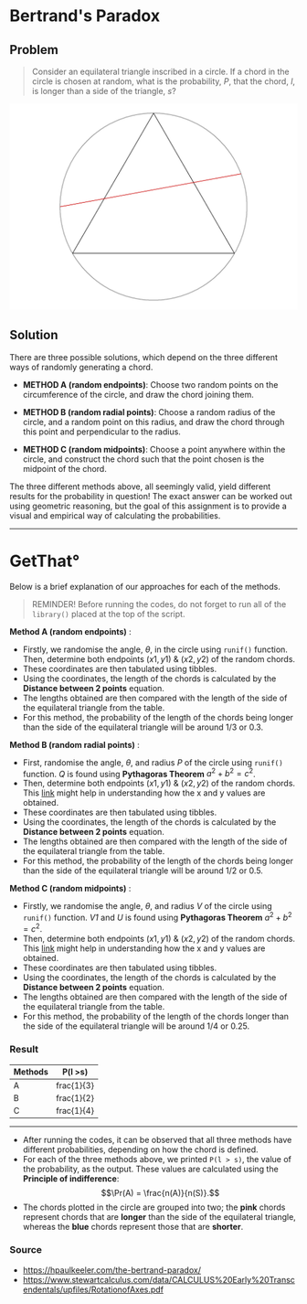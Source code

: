 # Bertrand's Paradox

## Problem

> Consider an equilateral triangle inscribed in a circle.
> If a chord in the circle is chosen at random,
> what is the probability, $P$, that the chord, $l$, is longer than a side of the triangle, $s$?

![](plot.png)

## Solution

There are three possible solutions, which depend on the three different ways of randomly generating a chord. 

- **METHOD A (random endpoints)**: Choose two random points on the circumference of the circle, and draw the chord joining them.

- **METHOD B (random radial points)**: Choose a random radius of the circle, and a random point on this radius, and draw the chord through this point and perpendicular to the radius.

- **METHOD C (random midpoints)**: Choose a point anywhere within the circle, and construct the chord such that the point chosen is the midpoint of the chord.

The three different methods above, all seemingly valid, yield different results for the probability in question! The exact answer can be worked out using geometric reasoning, but the goal of this assignment is to provide a visual and empirical way of calculating the probabilities.

--------------------------------------------------------------------------------
# GetThat° 
Below is a brief explanation of our approaches for each of the methods.
 
 > REMINDER! Before running the codes, do not forget to run all of the `library()` placed at the top of the script. 
 
**Method A (random endpoints)** :
 
 - Firstly, we randomise the angle, $\theta$, in the circle using `runif()` function. Then, determine both endpoints $(x1, y1)$ & $(x2, y2)$ of the random chords. 
 - These coordinates are then tabulated using tibbles. 
 - Using the coordinates, the length of the chords is calculated by the **Distance between 2 points** equation. 
 - The lengths obtained are then compared with the length of the side of the equilateral triangle from the table.
 - For this method, the probability of the length of the chords being longer than the side of the equilateral triangle will be around $1/3$ or $0.3$.

**Method B (random radial points)** :

- First, randomise the angle, $\theta$, and radius *P* of the circle using `runif()` function.
 *Q* is found using **Pythagoras Theorem** $a^2 + b^2 = c^2$.
 - Then, determine both endpoints $(x1, y1)$ & $(x2, y2)$ of the random chords. 
 This [link](https://hpaulkeeler.com/the-bertrand-paradox/) might help in understanding how the x and y values are obtained. 
 - These coordinates are then tabulated using tibbles. 
 - Using the coordinates, the length of the chords is calculated by the **Distance between 2 points** equation. 
 - The lengths obtained are then compared with the length of the side of the equilateral triangle from the table.
 - For this method, the probability of the length of the chords being longer than the side of the equilateral triangle will be around $1/2$ or $0.5$. 
 
**Method C (random midpoints)** :

- Firstly, we randomise the angle, $\theta$, and radius *V* of the circle using `runif()` function. *V1* and *U* is found using **Pythagoras Theorem** $a^2 + b^2 = c^2$.
 - Then, determine both endpoints $(x1, y1)$ & $(x2, y2)$ of the random chords. 
 This [link](https://hpaulkeeler.com/the-bertrand-paradox/) might help in understanding how the x and y values are obtained. 
 - These coordinates are then tabulated using tibbles. 
 - Using the coordinates, the length of the chords is calculated by the **Distance between 2 points** equation. 
 - The lengths obtained are then compared with the length of the side of the equilateral triangle from the table.
 - For this method, the probability of the length of the chords longer than the side of the equilateral triangle will be around $1/4$ or $0.25$. 
 

### Result
 
| Methods     | P(l >s)     |
| ----------- | ----------- |
| A           | frac{1}{3}  |
| B           | frac{1}{2}  |
| C           | frac{1}{4}  |

--------------------------------------------------------------------------------
- After running the codes, it can be observed that all three methods have different probabilities, depending on how the chord is defined.
- For each of the three methods above, we printed `P(l > s)`, the value of the probability, as the output. These values are calculated using the **Principle of indifference**: $$\Pr(A) = \frac{n(A)}{n(S)}.$$
- The chords plotted in the circle are grouped into two; the **pink** chords represent chords that are **longer** than the side of the equilateral triangle, whereas the **blue** chords represent those that are **shorter**.

### Source
- https://hpaulkeeler.com/the-bertrand-paradox/
- https://www.stewartcalculus.com/data/CALCULUS%20Early%20Transcendentals/upfiles/RotationofAxes.pdf














